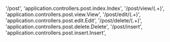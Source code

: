 '/post', 'application.controllers.post.index.Index',
'/post/view/(.+)', 'application.controllers.post.view.View',
'/post/edit/(.+)', 'application.controllers.post.edit.Edit',
'/post/delete/(.+)', 'application.controllers.post.delete.Delete',
'/post/insert', 'application.controllers.post.insert.Insert',